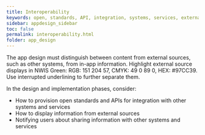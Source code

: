 ```yaml
---
title: Interoperability  
keywords: open, standards, API, integration, systems, services, external,
sidebar: appdesign_sidebar
toc: false
permalink: interoperability.html
folder: app_design 
---
```


The app design must distinguish between content from external sources, such as other systems, from in-app information. Highlight external source displays in NWIS Green: RGB: 151 204 57, CMYK: 49 0 89 0, HEX: #97CC39. Use interrupted underlining to further separate them.
  
In the design and implementation phases, consider:  
* How to provision open standards and APIs for integration with other systems and services  
* How to display information from external sources  
* Notifying users about sharing information with other systems and services  
